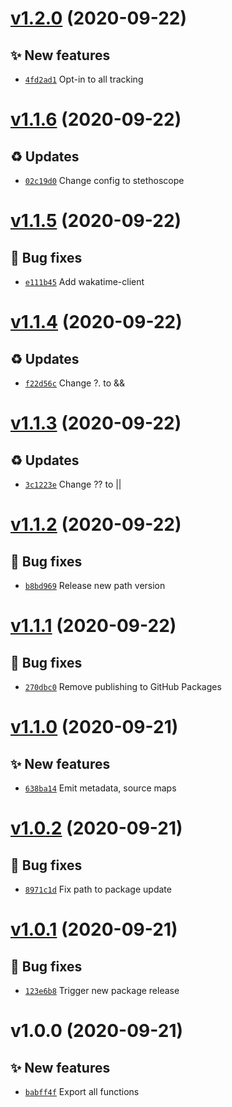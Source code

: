 # [v1.2.0](https://github.com/stethoscope-js/integrations/compare/v1.1.6...v1.2.0) (2020-09-22)

## ✨ New features
- [`4fd2ad1`](https://github.com/stethoscope-js/integrations/commit/4fd2ad1)  Opt-in to all tracking

# [v1.1.6](https://github.com/stethoscope-js/integrations/compare/v1.1.5...v1.1.6) (2020-09-22)

## ♻️ Updates
- [`02c19d0`](https://github.com/stethoscope-js/integrations/commit/02c19d0)  Change config to stethoscope

# [v1.1.5](https://github.com/stethoscope-js/integrations/compare/v1.1.4...v1.1.5) (2020-09-22)

## 🐛 Bug fixes
- [`e111b45`](https://github.com/stethoscope-js/integrations/commit/e111b45)  Add wakatime-client

# [v1.1.4](https://github.com/stethoscope-js/integrations/compare/v1.1.3...v1.1.4) (2020-09-22)

## ♻️ Updates
- [`f22d56c`](https://github.com/stethoscope-js/integrations/commit/f22d56c)  Change ?. to &amp;&amp;

# [v1.1.3](https://github.com/stethoscope-js/integrations/compare/v1.1.2...v1.1.3) (2020-09-22)

## ♻️ Updates
- [`3c1223e`](https://github.com/stethoscope-js/integrations/commit/3c1223e)  Change ?? to ||

# [v1.1.2](https://github.com/stethoscope-js/integrations/compare/v1.1.1...v1.1.2) (2020-09-22)

## 🐛 Bug fixes
- [`b8bd969`](https://github.com/stethoscope-js/integrations/commit/b8bd969)  Release new path version

# [v1.1.1](https://github.com/stethoscope-js/integrations/compare/v1.1.0...v1.1.1) (2020-09-22)

## 🐛 Bug fixes
- [`270dbc0`](https://github.com/stethoscope-js/integrations/commit/270dbc0)  Remove publishing to GitHub Packages

# [v1.1.0](https://github.com/stethoscope-js/integrations/compare/v1.0.2...v1.1.0) (2020-09-21)

## ✨ New features
- [`638ba14`](https://github.com/stethoscope-js/integrations/commit/638ba14)  Emit metadata, source maps

# [v1.0.2](https://github.com/stethoscope-js/integrations/compare/v1.0.1...v1.0.2) (2020-09-21)

## 🐛 Bug fixes
- [`8971c1d`](https://github.com/stethoscope-js/integrations/commit/8971c1d)  Fix path to package update

# [v1.0.1](https://github.com/stethoscope-js/integrations/compare/v1.0.0...v1.0.1) (2020-09-21)

## 🐛 Bug fixes
- [`123e6b8`](https://github.com/stethoscope-js/integrations/commit/123e6b8)  Trigger new package release

# v1.0.0 (2020-09-21)

## ✨ New features
- [`babff4f`](https://github.com/stethoscope-js/integrations/commit/babff4f)  Export all functions
